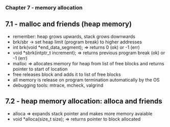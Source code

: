 ### Chapter 7 - memory allocation

## 7.1 - malloc and friends (heap memory)

* remember: heap grows upwards, stack grows downwards
* brk/sbr -> set heap limit (program break) to higher addresses
* int brk(void *end_data_segment); => returns 0 (ok) or -1 (err)
* void *sbrk(intptr_t increment); => returns previous program break (ok) or -1 (err)
* malloc => allocates memory for heap from list of free blocks and returns pointer to start of location
* free releases block and adds it to list of free blocks
* all memory is release on program termination automatically by the OS
* debugging tools: mtrace, mcheck, valgrind

## 7.2 - heap memory allocation: alloca and friends

* alloca => expands stack pointer and makes more memory avaiable
*  void *alloca(size_t size); => returns pointer to block allocated

